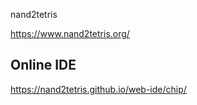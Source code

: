 nand2tetris

https://www.nand2tetris.org/

## Online IDE

https://nand2tetris.github.io/web-ide/chip/